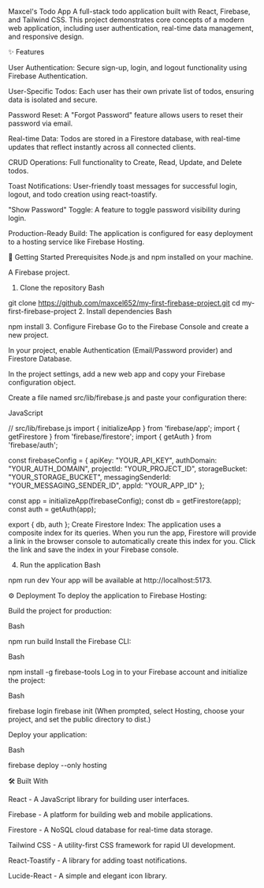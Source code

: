 Maxcel's Todo App
A full-stack todo application built with React, Firebase, and Tailwind CSS. This project demonstrates core concepts of a modern web application, including user authentication, real-time data management, and responsive design.


✨ Features

User Authentication: Secure sign-up, login, and logout functionality using Firebase Authentication.

User-Specific Todos: Each user has their own private list of todos, ensuring data is isolated and secure.

Password Reset: A "Forgot Password" feature allows users to reset their password via email.

Real-time Data: Todos are stored in a Firestore database, with real-time updates that reflect instantly across all connected clients.

CRUD Operations: Full functionality to Create, Read, Update, and Delete todos.

Toast Notifications: User-friendly toast messages for successful login, logout, and todo creation using react-toastify.

"Show Password" Toggle: A feature to toggle password visibility during login.

Production-Ready Build: The application is configured for easy deployment to a hosting service like Firebase Hosting.

🚀 Getting Started
Prerequisites
Node.js and npm installed on your machine.

A Firebase project.

1. Clone the repository
Bash

git clone https://github.com/maxcel652/my-first-firebase-project.git
cd my-first-firebase-project
2. Install dependencies
Bash

npm install
3. Configure Firebase
Go to the Firebase Console and create a new project.

In your project, enable Authentication (Email/Password provider) and Firestore Database.

In the project settings, add a new web app and copy your Firebase configuration object.

Create a file named src/lib/firebase.js and paste your configuration there:

JavaScript

// src/lib/firebase.js
import { initializeApp } from 'firebase/app';
import { getFirestore } from 'firebase/firestore';
import { getAuth } from 'firebase/auth';

const firebaseConfig = {
  apiKey: "YOUR_API_KEY",
  authDomain: "YOUR_AUTH_DOMAIN",
  projectId: "YOUR_PROJECT_ID",
  storageBucket: "YOUR_STORAGE_BUCKET",
  messagingSenderId: "YOUR_MESSAGING_SENDER_ID",
  appId: "YOUR_APP_ID"
};

const app = initializeApp(firebaseConfig);
const db = getFirestore(app);
const auth = getAuth(app);

export { db, auth };
Create Firestore Index: The application uses a composite index for its queries. When you run the app, Firestore will provide a link in the browser console to automatically create this index for you. Click the link and save the index in your Firebase console.

4. Run the application
Bash

npm run dev
Your app will be available at http://localhost:5173.

⚙️ Deployment
To deploy the application to Firebase Hosting:

Build the project for production:

Bash

npm run build
Install the Firebase CLI:

Bash

npm install -g firebase-tools
Log in to your Firebase account and initialize the project:

Bash

firebase login
firebase init
(When prompted, select Hosting, choose your project, and set the public directory to dist.)

Deploy your application:

Bash

firebase deploy --only hosting

🛠️ Built With

React - A JavaScript library for building user interfaces.

Firebase - A platform for building web and mobile applications.

Firestore - A NoSQL cloud database for real-time data storage.

Tailwind CSS - A utility-first CSS framework for rapid UI development.

React-Toastify - A library for adding toast notifications.

Lucide-React - A simple and elegant icon library.
